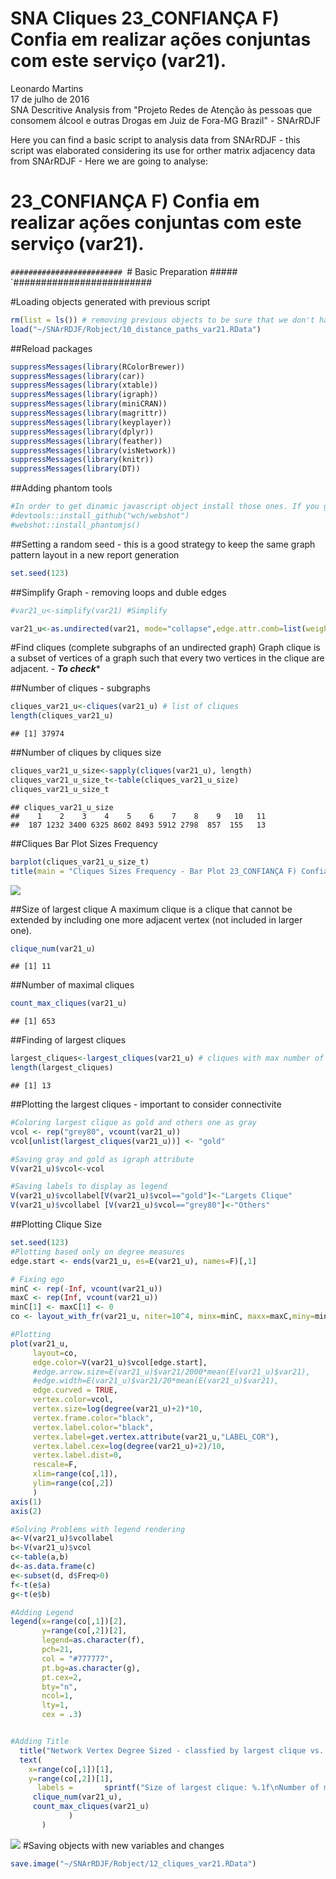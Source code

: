 # SNA Cliques 23_CONFIANÇA F) Confia em realizar ações conjuntas com este serviço (var21).
Leonardo Martins  
17 de julho de 2016  
SNA Descritive Analysis from "Projeto Redes de Atenção às pessoas que consomem álcool e outras Drogas em Juiz de Fora-MG   Brazil"  - SNArRDJF

Here you can find a basic script to analysis data from SNArRDJF - this script was elaborated considering its use for orther matrix adjacency data from SNArRDJF - Here we are going to analyse:

# 23_CONFIANÇA F) Confia em realizar ações conjuntas com este serviço (var21).

`#########################
`# Basic Preparation #####
`#########################

#Loading objects generated with previous script 

```r
rm(list = ls()) # removing previous objects to be sure that we don't have objects conflicts name
load("~/SNArRDJF/Robject/10_distance_paths_var21.RData")
```
##Reload packages

```r
suppressMessages(library(RColorBrewer))
suppressMessages(library(car))
suppressMessages(library(xtable))
suppressMessages(library(igraph))
suppressMessages(library(miniCRAN))
suppressMessages(library(magrittr))
suppressMessages(library(keyplayer))
suppressMessages(library(dplyr))
suppressMessages(library(feather))
suppressMessages(library(visNetwork))
suppressMessages(library(knitr))
suppressMessages(library(DT))
```
##Adding phantom tools

```r
#In order to get dinamic javascript object install those ones. If you get problems installing go to Stackoverflow.com and type your error to discover what to do. In some cases the libraries need to be intalled in outside R libs.
#devtools::install_github("wch/webshot")
#webshot::install_phantomjs()
```
##Setting a random seed - this is a good strategy to keep the same graph pattern layout in a new report generation

```r
set.seed(123)
```

##Simplify Graph - removing loops and duble edges 

```r
#var21_u<-simplify(var21) #Simplify

var21_u<-as.undirected(var21, mode="collapse",edge.attr.comb=list(weight="mean","ignore"))
```

#Find cliques (complete subgraphs of an undirected graph)
Graph clique is a subset of vertices of a graph such that every two vertices in the clique are adjacent. - ***To check****

##Number of cliques - subgraphs

```r
cliques_var21_u<-cliques(var21_u) # list of cliques 
length(cliques_var21_u)
```

```
## [1] 37974
```
##Number of cliques by cliques size

```r
cliques_var21_u_size<-sapply(cliques(var21_u), length) 
cliques_var21_u_size_t<-table(cliques_var21_u_size)
cliques_var21_u_size_t
```

```
## cliques_var21_u_size
##    1    2    3    4    5    6    7    8    9   10   11 
##  187 1232 3400 6325 8602 8493 5912 2798  857  155   13
```

##Cliques Bar Plot Sizes Frequency

```r
barplot(cliques_var21_u_size_t)
title(main = "Cliques Sizes Frequency - Bar Plot 23_CONFIANÇA F) Confia em realizar ações conjuntas com este serviço (var21).", font.main = 4)
```

![](23_CONFIANÇA_F_Confia_em_realizar_ações_conjuntas_12_cliques_files/figure-html/unnamed-chunk-8-1.png)<!-- -->

##Size of largest clique 
A maximum clique is a clique that cannot be extended by including one more adjacent vertex (not included in larger one). 

```r
clique_num(var21_u)
```

```
## [1] 11
```
##Number of maximal cliques

```r
count_max_cliques(var21_u)
```

```
## [1] 653
```
##Finding of largest cliques

```r
largest_cliques<-largest_cliques(var21_u) # cliques with max number of nodes
length(largest_cliques)
```

```
## [1] 13
```

##Plotting the largest cliques - important to consider connectivite 

```r
#Coloring largest clique as gold and others one as gray
vcol <- rep("grey80", vcount(var21_u))
vcol[unlist(largest_cliques(var21_u))] <- "gold"

#Saving gray and gold as igraph attribute
V(var21_u)$vcol<-vcol

#Saving labels to display as legend
V(var21_u)$vcollabel[V(var21_u)$vcol=="gold"]<-"Largets Clique"
V(var21_u)$vcollabel [V(var21_u)$vcol=="grey80"]<-"Others"
```
##Plotting Clique Size

```r
set.seed(123)
#Plotting based only on degree measures 
edge.start <- ends(var21_u, es=E(var21_u), names=F)[,1]

# Fixing ego
minC <- rep(-Inf, vcount(var21_u))
maxC <- rep(Inf, vcount(var21_u))
minC[1] <- maxC[1] <- 0
co <- layout_with_fr(var21_u, niter=10^4, minx=minC, maxx=maxC,miny=minC, maxy=maxC, weights=E(var21_u)$var21)

#Plotting
plot(var21_u, 
     layout=co,
     edge.color=V(var21_u)$vcol[edge.start],
     #edge.arrow.size=E(var21_u)$var21/2000*mean(E(var21_u)$var21),
     #edge.width=E(var21_u)$var21/20*mean(E(var21_u)$var21),
     edge.curved = TRUE,
     vertex.color=vcol,
     vertex.size=log(degree(var21_u)+2)*10,
     vertex.frame.color="black",
     vertex.label.color="black",
     vertex.label=get.vertex.attribute(var21_u,"LABEL_COR"),
     vertex.label.cex=log(degree(var21_u)+2)/10,
     vertex.label.dist=0,
     rescale=F,
     xlim=range(co[,1]), 
     ylim=range(co[,2])
     )
axis(1)
axis(2)

#Solving Problems with legend rendering 
a<-V(var21_u)$vcollabel
b<-V(var21_u)$vcol
c<-table(a,b)
d<-as.data.frame(c)
e<-subset(d, d$Freq>0)
f<-t(e$a)
g<-t(e$b)

#Adding Legend
legend(x=range(co[,1])[2], 
       y=range(co[,2])[2],
       legend=as.character(f),
       pch=21,
       col = "#777777", 
       pt.bg=as.character(g),
       pt.cex=2,
       bty="n", 
       ncol=1,
       lty=1,
       cex = .3)


#Adding Title
  title("Network Vertex Degree Sized - classfied by largest clique vs. others", sub = "Source: from authors ")  
  text( 
    x=range(co[,1])[1],
    y=range(co[,2])[1], 
      labels =       sprintf("Size of largest clique: %.1f\nNumber of maximal cliques: %.1f",
     clique_num(var21_u), 
     count_max_cliques(var21_u)
             )
       )
```

![](23_CONFIANÇA_F_Confia_em_realizar_ações_conjuntas_12_cliques_files/figure-html/unnamed-chunk-13-1.png)<!-- -->
#Saving objects with new variables and changes

```r
save.image("~/SNArRDJF/Robject/12_cliques_var21.RData") 
```


